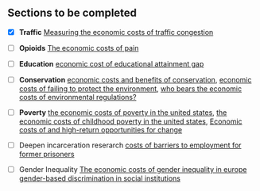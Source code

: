 ## Sections to be completed

- [x] **Traffic** [Measuring the economic costs of traffic congestion](http://ieeexplore.ieee.org/document/7980471/?reload=true)
- [ ] **Opioids** [The economic costs of pain](https://www.ncbi.nlm.nih.gov/books/NBK92521/)
- [ ] **Education** [economic cost of educational attainment gap](https://www.mckinsey.com/industries/social-sector/our-insights/the-economic-cost-of-the-us-education-gap)
- [ ] **Conservation** [economic costs and benefits of conservation](http://journals.plos.org/plosbiology/article?id=10.1371/journal.pbio.0040360), [economic costs of failing to protect the environment](https://www.camecon.com/news/872/), [who bears the economic costs of environmental regulations?](https://works.bepress.com/don_fullerton/80/)
- [ ] **Poverty** [the economic costs of poverty in the united states](https://www.americanprogress.org/issues/poverty/reports/2007/01/24/2450/the-economic-costs-of-poverty/), [the economic costs of childhood poverty in the united states](http://home.uchicago.edu/ludwigj/papers/HolzerEtAlChildhoodPoverty.pdf), [Economic costs of  and high-return opportunities for change](https://obamawhitehouse.archives.gov/sites/default/files/docs/mbk_report_final_update1.pdf)
- [ ] Deepen incarceration reserarch [costs of barriers to employment for former prisoners](http://cepr.net/publications/reports/the-price-we-pay-economic-costs-of-barriers-to-employment-for-former-prisoners-and-people-convicted-of-felonies)
- [ ] Gender Inequality [The economic costs of gender inequality in europe](https://www.ceps.eu/publications/inef%EF%AC%81cient-inequality-economic-costs-gender-inequality-europe) [gender-based discrimination in social institutions](https://www.oecd.org/dev/development-gender/SIGI_cost_final.pdf)


